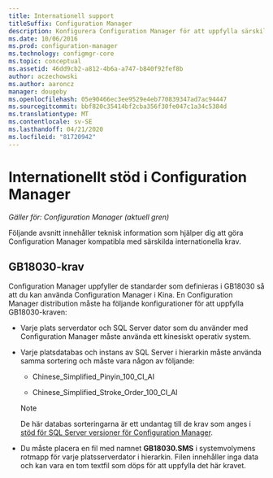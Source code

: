 ```yaml
---
title: Internationell support
titleSuffix: Configuration Manager
description: Konfigurera Configuration Manager för att uppfylla särskilda internationella krav.
ms.date: 10/06/2016
ms.prod: configuration-manager
ms.technology: configmgr-core
ms.topic: conceptual
ms.assetid: 46dd9cb2-a812-4b6a-a747-b840f92fef8b
author: aczechowski
ms.author: aaroncz
manager: dougeby
ms.openlocfilehash: 05e90466ec3ee9529e4eb770839347ad7ac94447
ms.sourcegitcommit: bbf820c35414bf2cba356f30fe047c1a34c5384d
ms.translationtype: MT
ms.contentlocale: sv-SE
ms.lasthandoff: 04/21/2020
ms.locfileid: "81720942"
---
```

# <a name="international-support-in-configuration-manager"></a>Internationellt stöd i Configuration Manager

*Gäller för: Configuration Manager (aktuell gren)*

Följande avsnitt innehåller teknisk information som hjälper dig att göra Configuration Manager kompatibla med särskilda internationella krav.  

## <a name="gb18030-requirements"></a>GB18030-krav  
 Configuration Manager uppfyller de standarder som definieras i GB18030 så att du kan använda Configuration Manager i Kina. En Configuration Manager distribution måste ha följande konfigurationer för att uppfylla GB18030-kraven:  

-   Varje plats serverdator och SQL Server dator som du använder med Configuration Manager måste använda ett kinesiskt operativ system.  

-   Varje platsdatabas och instans av SQL Server i hierarkin måste använda samma sortering och måste vara någon av följande:  

    -   Chinese_Simplified_Pinyin_100_CI_AI  

    -   Chinese_Simplified_Stroke_Order_100_CI_AI  

    > [!NOTE]  
    >  De här databas sorteringarna är ett undantag till de krav som anges i [stöd för SQL Server versioner för Configuration Manager](../../../core/plan-design/configs/support-for-sql-server-versions.md).  

-   Du måste placera en fil med namnet **GB18030.SMS** i systemvolymens rotmapp för varje platsserverdator i hierarkin. Filen innehåller inga data och kan vara en tom textfil som döps för att uppfylla det här kravet.  

